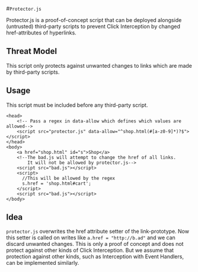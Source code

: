 #`Protector.js`

Protector.js is a proof-of-concept script that can be deployed alongside (untrusted) third-party scripts to prevent Click Interception by changed href-attributes of hyperlinks. 

## Threat Model
This script only protects against unwanted changes to links which are made by third-party scripts.

## Usage
This script must be included before any third-party script.
```
<head>
    <!-- Pass a regex in data-allow which defines which values are allowed-->
    <script src="protector.js" data-allow="^shop.html(#[a-z0-9]*)?$"></script>
</head>
<body>
    <a href="shop.html" id="s">Shop</a>
    <!--The bad.js will attempt to change the href of all links.
        It will not be allowed by protector.js-->
    <script src="bad.js"></script>
    <script>
      //This will be allowed by the regex
      s.href = 'shop.html#cart';
    </script>
    <script src="bad.js"></script>
</body>
```

## Idea
`protector.js` overwrites the href attribute setter of the link-prototype.
Now this setter is called on writes like `a.href = "http://b.ad"` and we can discard unwanted changes. This is only a proof of concept and does not protect against other kinds of Click Interception. But we assume that protection against other kinds, such as Interception with Event Handlers, can be implemented similarly.